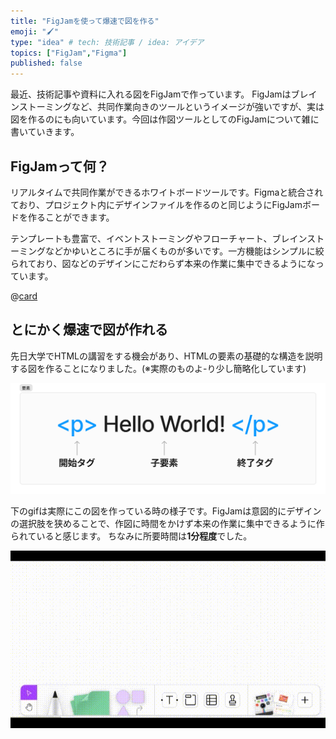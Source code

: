 ```yaml
---
title: "FigJamを使って爆速で図を作る"
emoji: "🖌️"
type: "idea" # tech: 技術記事 / idea: アイデア
topics: ["FigJam","Figma"]
published: false
---
```


最近、技術記事や資料に入れる図をFigJamで作っています。
FigJamはブレインストーミングなど、共同作業向きのツールというイメージが強いですが、実は図を作るのにも向いています。今回は作図ツールとしてのFigJamについて雑に書いていきます。

## FigJamって何？

リアルタイムで共同作業ができるホワイトボードツールです。Figmaと統合されており、プロジェクト内にデザインファイルを作るのと同じようにFigJamボードを作ることができます。

テンプレートも豊富で、イベントストーミングやフローチャート、ブレインストーミングなどかゆいところに手が届くものが多いです。一方機能はシンプルに絞られており、図などのデザインにこだわらず本来の作業に集中できるようになっています。

@[card](https://www.figma.com/ja-jp/figjam/)

## とにかく爆速で図が作れる

先日大学でHTMLの講習をする機会があり、HTMLの要素の基礎的な構造を説明する図を作ることになりました。(※実際のものよ-り少し簡略化しています)

![図1:<p>Hello!</p>(<p>が開始タグ、Hello!が子要素、</p>が終了タグ)](/images/db6a8c39b60aba/html.png)

下のgifは実際にこの図を作っている時の様子です。FigJamは意図的にデザインの選択肢を狭めることで、作図に時間をかけず本来の作業に集中できるように作られていると感じます。
ちなみに所要時間は**1分程度**でした。

![図1を1分程度で作る過程を4倍速にしたgif画像](/images/db6a8c39b60aba/figjam.gif)
